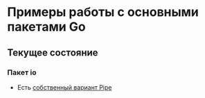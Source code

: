 # Примеры работы с основными пакетами Go

## Текущее состояние

### Пакет io

- Есть [собственный вариант Pipe](io_samples/my_pipe.go)